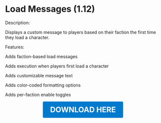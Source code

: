 # Load Messages (1.12)

Description:

Displays a custom message to players based on their faction the first time they load a character.

Features:

Adds faction-based load messages

Adds execution when players first load a character

Adds customizable message text

Adds color-coded formatting options

Adds per-faction enable toggles

<p align="center"><a href="https://github.com/LiliaFramework/Modules/raw/refs/heads/gh-pages/loadmessages.zip" style="display:inline-block;padding:12px 24px;font-size:1.5rem;font-weight:bold;text-decoration:none;color:#fff;background-color:#007acc;border-radius:4px;">DOWNLOAD HERE</a></p>
